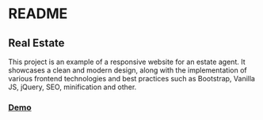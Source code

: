 # README

## Real Estate

This project is an example of a responsive website for an estate agent. It showcases a clean and modern design, along with the implementation of various frontend technologies and best practices such as Bootstrap, Vanilla JS, jQuery, SEO, minification and other.

### [Demo](https://jarekpo.github.io/real-estate/)
